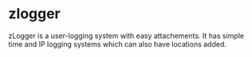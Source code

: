 # zlogger
zLogger is a user-logging system with easy attachements. It has simple time and IP logging systems which can also have locations added.
